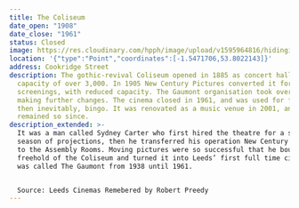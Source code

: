 ```yaml
---
title: The Coliseum
date_open: "1908"
date_close: "1961"
status: Closed
image: https://res.cloudinary.com/hpph/image/upload/v1595964816/hidinginplainsight/colleseum_gaumontcinema.svg
location: '{"type":"Point","coordinates":[-1.5471706,53.8022143]}'
address: Cookridge Street
description: The gothic-revival Coliseum opened in 1885 as concert hall with a
  capacity of over 3,000. In 1905 New Century Pictures converted it for film
  screenings, with reduced capacity. The Gaumont organisation took over in 1928,
  making further changes. The cinema closed in 1961, and was used for film, TV,
  then inevitably, bingo. It was renovated as a music venue in 2001, and has
  remained so since.
description_extended: >-
  It was a man called Sydney Carter who first hired the theatre for a short
  season of projections, then he transferred his operation New Century Picture
  to the Assembly Rooms. Moving pictures were so successful that he bought the
  freehold of the Coliseum and turned it into Leeds’ first full time cinema. It
  was called The Gaumont from 1938 until 1961.


  Source: Leeds Cinemas Remebered by Robert Preedy
---
```

